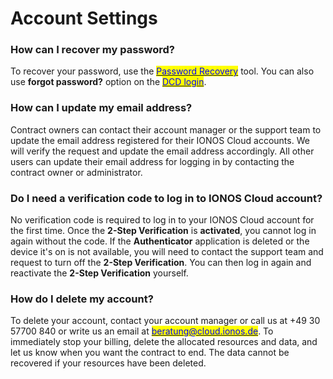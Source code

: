 # Account Settings

### How can I recover my password?

To recover your password, use the [<mark style="color:blue;">Password Recovery</mark>](https://dcd.ionos.com/password-recovery/) tool. You can also use **forgot password?** option on the [<mark style="color:blue;">DCD login</mark>](https://dcd.ionos.com/latest/). 

### How can I update my email address?

Contract owners can contact their account manager or the support team to update the email address registered for their IONOS Cloud accounts. We will verify the request and update the email address accordingly. All other users can update their email address for logging in by contacting the contract owner or administrator.

### Do I need a verification code to log in to IONOS Cloud account?

No verification code is required to log in to your IONOS Cloud account for the first time. Once the **2-Step Verification** is **activated**, you cannot log in again without the code. If the **Authenticator** application is deleted or the device it's on is not available, you will need to contact the support team and request to turn off the **2-Step Verification**. You can then log in again and reactivate the **2-Step Verification** yourself.

### How do I delete my account?

To delete your account, contact your account manager or call us at +49 30 57700 840 or write us an email at [<mark style="color:blue;">beratung@cloud.ionos.de</mark>](mailto:beratung@cloud.ionos.de). To immediately stop your billing, delete the allocated resources and data, and let us know when you want the contract to end. The data cannot be recovered if your resources have been deleted.
